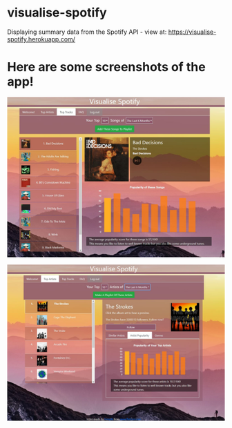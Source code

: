 # visualise-spotify
Displaying summary data from the Spotify API - view at: https://visualise-spotify.herokuapp.com/

# Here are some screenshots of the app!
![Top Tracks](/client/public/Github_Screenshot1.JPG)

![Top Artists](/client/public/Github_Screenshot2.JPG)
